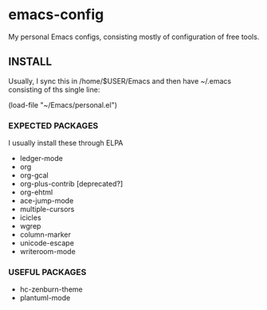 # emacs-config
My personal Emacs configs, consisting mostly of configuration of free
tools.

## INSTALL

Usually, I sync this in /home/$USER/Emacs and then have ~/.emacs
consisting of ths single line:

  (load-file "~/Emacs/personal.el")

### EXPECTED PACKAGES

I usually install these through ELPA

 - ledger-mode
 - org
 - org-gcal
 - org-plus-contrib [deprecated?]
 - org-ehtml
 - ace-jump-mode
 - multiple-cursors
 - icicles
 - wgrep
 - column-marker
 - unicode-escape
 - writeroom-mode

### USEFUL PACKAGES

  - hc-zenburn-theme
  - plantuml-mode
